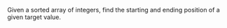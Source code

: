 Given a sorted array of integers, find the starting and ending position 
of a given target value. 


